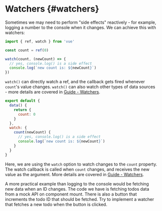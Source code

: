 # Watchers {#watchers}

Sometimes we may need to perform "side effects" reactively - for example, logging a number to the console when it changes. We can achieve this with watchers:

```js
import { ref, watch } from 'vue'

const count = ref(0)

watch(count, (newCount) => {
  // yes, console.log() is a side effect
  console.log(`new count is: ${newCount}`)
})
```

`watch()` can directly watch a ref, and the callback gets fired whenever `count`'s value changes. `watch()` can also watch other types of data sources - more details are covered in <a target="_blank" href="/guide/essentials/watchers.html">Guide - Watchers</a>.

```js
export default {
  data() {
    return {
      count: 0
    }
  },
  watch: {
    count(newCount) {
      // yes, console.log() is a side effect
      console.log(`new count is: ${newCount}`)
    }
  }
}
```

Here, we are using the `watch` option to watch changes to the `count` property. The watch callback is called when `count` changes, and receives the new value as the argument. More details are covered in <a target="_blank" href="/guide/essentials/watchers.html">Guide - Watchers</a>.

A more practical example than logging to the console would be fetching new data when an ID changes. The code we have is fetching todos data from a mock API on component mount. There is also a button that increments the todo ID that should be fetched. Try to implement a watcher that fetches a new todo when the button is clicked.
